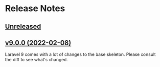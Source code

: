 # Release Notes

## [Unreleased](https://github.com/laravel/laravel/compare/v9.0.0...9.x)

## [v9.0.0 (2022-02-08)](https://github.com/laravel/laravel/compare/v8.6.11...v9.0.0)

Laravel 9 comes with a lot of changes to the base skeleton. Please consult the diff to see what's changed.
